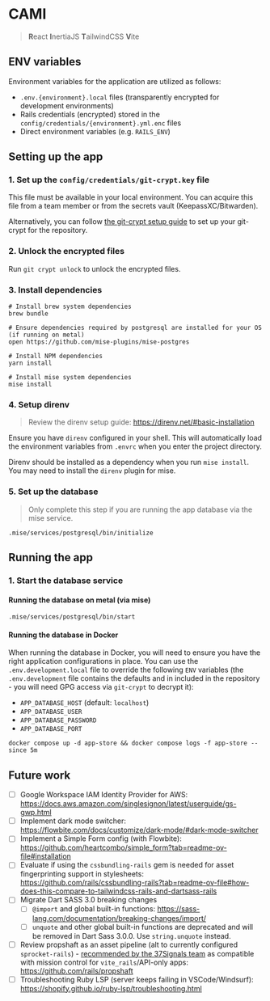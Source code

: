 # CAMI

> **R**eact **I**nertiaJS **T**ailwindCSS **V**ite

## ENV variables

Environment variables for the application are utilized as follows:

- `.env.{environment}.local` files (transparently encrypted for development environments)
- Rails credentials (encrypted) stored in the `config/credentials/{environment}.yml.enc` files
- Direct environment variables (e.g. `RAILS_ENV`)

## Setting up the app

### 1. Set up the `config/credentials/git-crypt.key` file

This file must be available in your local environment. You can acquire this file from a team member or from the secrets vault (KeepassXC/Bitwarden).

Alternatively, you can follow [the git-crypt setup guide](./docs/SECRETS.md) to set up your git-crypt for the repository.

### 2. Unlock the encrypted files

Run `git crypt unlock` to unlock the encrypted files.

### 3. Install dependencies 

```shell
# Install brew system dependencies
brew bundle

# Ensure dependencies required by postgresql are installed for your OS (if running on metal)
open https://github.com/mise-plugins/mise-postgres

# Install NPM dependencies
yarn install

# Install mise system dependencies
mise install
```

### 4. Setup direnv

> Review the direnv setup guide: https://direnv.net/#basic-installation

Ensure you have `direnv` configured in your shell. This will automatically load the environment variables from `.envrc` when you enter the project directory.

Direnv should be installed as a dependency when you run `mise install`. You may need to install the `direnv` plugin for mise.

### 5. Set up the database

> Only complete this step if you are running the app database via the mise service.

```shell
.mise/services/postgresql/bin/initialize
```

## Running the app

### 1. Start the database service

#### Running the database on metal (via mise)

```shell
.mise/services/postgresql/bin/start
```

#### Running the database in Docker

When running the database in Docker, you will need to ensure you have the right application configurations in place. You can use the `.env.development.local` file to override the following `ENV` variables (the `.env.development` file contains the defaults and in included in the repository - you will need GPG access via `git-crypt` to decrypt it):

- `APP_DATABASE_HOST` (default: `localhost`)
- `APP_DATABASE_USER`
- `APP_DATABASE_PASSWORD`
- `APP_DATABASE_PORT`


```shell
docker compose up -d app-store && docker compose logs -f app-store --since 5m
```

## Future work

- [ ] Google Workspace IAM Identity Provider for AWS: https://docs.aws.amazon.com/singlesignon/latest/userguide/gs-gwp.html
- [ ] Implement dark mode switcher: <https://flowbite.com/docs/customize/dark-mode/#dark-mode-switcher>
- [ ] Implement a Simple Form config (with Flowbite): <https://github.com/heartcombo/simple_form?tab=readme-ov-file#installation>
- [ ] Evaluate if using the `cssbundling-rails` gem is needed for asset fingerprinting support in stylesheets: <https://github.com/rails/cssbundling-rails?tab=readme-ov-file#how-does-this-compare-to-tailwindcss-rails-and-dartsass-rails>
- [ ] Migrate Dart SASS 3.0 breaking changes
  - [ ] `@import` and global built-in functions: <https://sass-lang.com/documentation/breaking-changes/import/>
  - [ ] `unquote` and other global built-in functions are deprecated and will be removed in Dart Sass 3.0.0.
    Use `string.unquote` instead.
- [ ] Review propshaft as an asset pipeline (alt to currently configured `sprocket-rails`) - [recommended by the 37Signals team](https://github.com/rails/mission_control-jobs?tab=readme-ov-file#api-only-apps-or-apps-using-vite_rails-and-other-asset-pipelines-outside-rails) as compatible with mission control for `vite_rails`/API-only apps: <https://github.com/rails/propshaft>
- [ ] Troubleshooting Ruby LSP (server keeps failing in VSCode/Windsurf): <https://shopify.github.io/ruby-lsp/troubleshooting.html>
